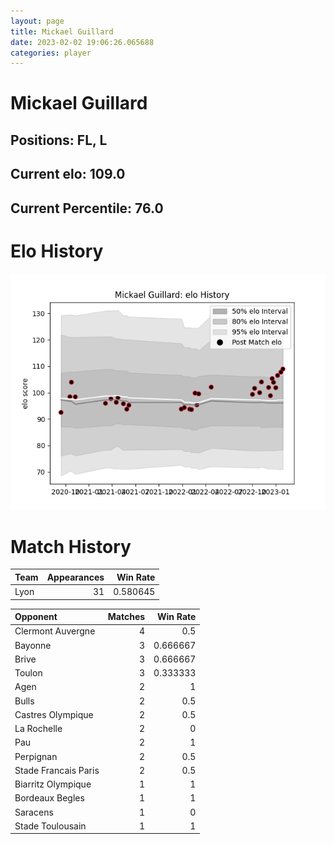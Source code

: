 ```yaml
---  
layout: page  
title: Mickael Guillard  
date: 2023-02-02 19:06:26.065688  
categories: player  
---
```

# Mickael Guillard

## Positions: FL, L

## Current elo: 109.0

## Current Percentile: 76.0

# Elo History


![elo history](history_MickaelGuillard.png)
# Match History


| Team   |   Appearances |   Win Rate |
|:-------|--------------:|-----------:|
| Lyon   |            31 |   0.580645 |

| Opponent             |   Matches |   Win Rate |
|:---------------------|----------:|-----------:|
| Clermont Auvergne    |         4 |   0.5      |
| Bayonne              |         3 |   0.666667 |
| Brive                |         3 |   0.666667 |
| Toulon               |         3 |   0.333333 |
| Agen                 |         2 |   1        |
| Bulls                |         2 |   0.5      |
| Castres Olympique    |         2 |   0.5      |
| La Rochelle          |         2 |   0        |
| Pau                  |         2 |   1        |
| Perpignan            |         2 |   0.5      |
| Stade Francais Paris |         2 |   0.5      |
| Biarritz Olympique   |         1 |   1        |
| Bordeaux Begles      |         1 |   1        |
| Saracens             |         1 |   0        |
| Stade Toulousain     |         1 |   1        |